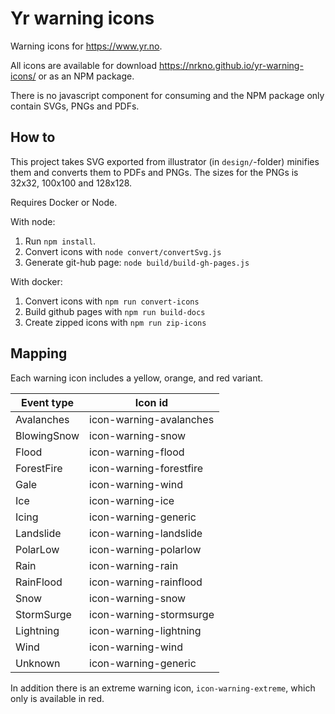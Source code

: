 # Yr warning icons

Warning icons for https://www.yr.no.

All icons are available for download https://nrkno.github.io/yr-warning-icons/ or as an NPM package.

There is no javascript component for consuming and the NPM package only contain SVGs, PNGs and PDFs.


## How to
This project takes SVG exported from illustrator (in `design/`-folder) minifies them and converts them to PDFs and PNGs. The sizes for the PNGs is 32x32, 100x100 and 128x128.

Requires Docker or Node.

With node:

1. Run `npm install`.
2. Convert icons with `node convert/convertSvg.js`
3. Generate git-hub page: `node build/build-gh-pages.js`


With docker:

1. Convert icons with `npm run convert-icons`
2. Build github pages with `npm run build-docs`
3. Create zipped icons with `npm run zip-icons`



## Mapping

Each warning icon includes a yellow, orange, and red variant.

| Event type        | Icon id                        |
|-------------------|--------------------------------|
| Avalanches        | icon-warning-avalanches        |
| BlowingSnow       | icon-warning-snow              |
| Flood             | icon-warning-flood             |
| ForestFire        | icon-warning-forestfire        |
| Gale              | icon-warning-wind              |
| Ice               | icon-warning-ice               |
| Icing             | icon-warning-generic           |
| Landslide         | icon-warning-landslide         |
| PolarLow          | icon-warning-polarlow          |
| Rain              | icon-warning-rain              |
| RainFlood         | icon-warning-rainflood         |
| Snow              | icon-warning-snow              |
| StormSurge        | icon-warning-stormsurge        |
| Lightning         | icon-warning-lightning         |
| Wind              | icon-warning-wind              |
| Unknown           | icon-warning-generic           |

In addition there is an extreme warning icon, `icon-warning-extreme`,
which only is available in red.